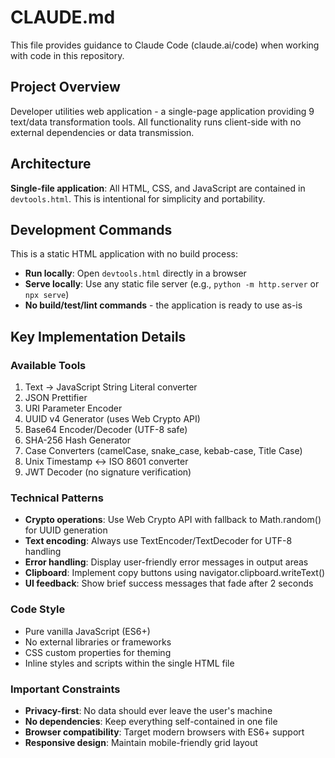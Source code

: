 # CLAUDE.md

This file provides guidance to Claude Code (claude.ai/code) when working with code in this repository.

## Project Overview

Developer utilities web application - a single-page application providing 9 text/data transformation tools. All functionality runs client-side with no external dependencies or data transmission.

## Architecture

**Single-file application**: All HTML, CSS, and JavaScript are contained in `devtools.html`. This is intentional for simplicity and portability.

## Development Commands

This is a static HTML application with no build process:
- **Run locally**: Open `devtools.html` directly in a browser
- **Serve locally**: Use any static file server (e.g., `python -m http.server` or `npx serve`)
- **No build/test/lint commands** - the application is ready to use as-is

## Key Implementation Details

### Available Tools
1. Text → JavaScript String Literal converter
2. JSON Prettifier
3. URI Parameter Encoder  
4. UUID v4 Generator (uses Web Crypto API)
5. Base64 Encoder/Decoder (UTF-8 safe)
6. SHA-256 Hash Generator
7. Case Converters (camelCase, snake_case, kebab-case, Title Case)
8. Unix Timestamp ↔ ISO 8601 converter
9. JWT Decoder (no signature verification)

### Technical Patterns
- **Crypto operations**: Use Web Crypto API with fallback to Math.random() for UUID generation
- **Text encoding**: Always use TextEncoder/TextDecoder for UTF-8 handling
- **Error handling**: Display user-friendly error messages in output areas
- **Clipboard**: Implement copy buttons using navigator.clipboard.writeText()
- **UI feedback**: Show brief success messages that fade after 2 seconds

### Code Style
- Pure vanilla JavaScript (ES6+)
- No external libraries or frameworks
- CSS custom properties for theming
- Inline styles and scripts within the single HTML file

### Important Constraints
- **Privacy-first**: No data should ever leave the user's machine
- **No dependencies**: Keep everything self-contained in one file
- **Browser compatibility**: Target modern browsers with ES6+ support
- **Responsive design**: Maintain mobile-friendly grid layout